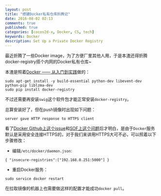 ```yaml
---
layout: post
title: "搭建Docker私有仓库折腾记"
date: 2016-08-02 02:13
comments: true
published: true
categories: [cocos2d-x, Docker, CS, tech]
keywords: Docker
description: Set Up a Private Docker Registry
---
```


最近折腾了一些Docker image，为了方便厂里其他人用，于是本渣还得折腾docker-registry搭个内网的Docker私有仓库~

本渣是照着[Docker —— 从入门到实践](https://yeasy.gitbooks.io/docker_practice/content/repository/local_repo.html)做的：

```
sudo apt-get install -y build-essential python-dev libevent-dev python-pip liblzma-dev
sudo pip install docker-registry
```

不过还需要再安装`swig`这个软件包才能正常安装`docker-registry`。

总算安装好了，但在push镜像时出现如下问题：

```
server gave HTTP response to HTTPS client
```

看了[Docker Github上这个issue](https://github.com/docker/distribution/issues/1874)和[SOF上这个问题](http://stackoverflow.com/questions/38695515/can-not-pull-push-images-after-update-docker-to-1-12)后才明白，是由于`Docker`服务默认是采用安全连接HTTPS的，对于我们来讲用HTTPS大可不必，可以照着以下步骤修改：

- 编辑`/etc/docker/daemon.json`:

```
{ "insecure-registries":["192.168.0.251:5000"] }
```

- 重启Docker服务：

```
sudo service docker restart
```

在拉取镜像的机器上也需要做这样的配置才能成功`docker pull`。
